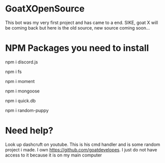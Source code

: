 # GoatXOpenSource
This bot was my very first project and has came to a end. SIKE, goat X will be coming back but here is the old source, new source coming soon...

# NPM Packages you need to install
npm i discord.js

npm i fs

npm i moment

npm i mongoose

npm i quick.db

npm i random-puppy

# Need help?
Look up dashcruft on youtube. This is his cmd handler and is some random project i made. I own https://github.com/goatdevelopes. I just do not have access to it because it is on my main computer


